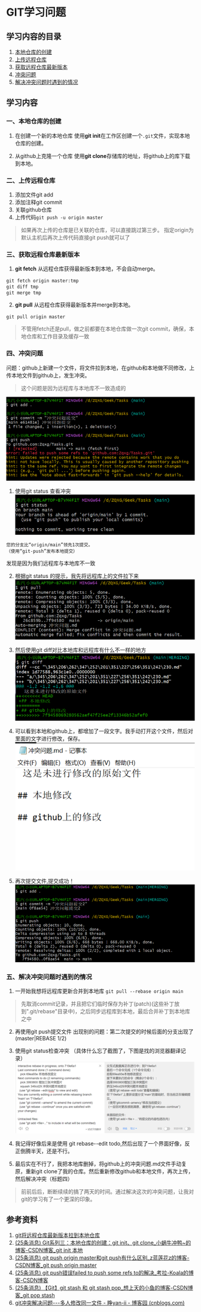 # GIT学习问题

## 学习内容的目录
1. [本地仓库的创建](#1)
2. [上传远程仓库](#2)
3. [获取远程仓库最新版本](#3)
4. [冲突问题](#4)
5. [解决冲突问题时遇到的情况](#5)

## 学习内容
<p id="1"></p>

### 一、本地仓库的创建
1. 在创建一个新的本地仓库
使用**git init**在工作区创建一个`.git`文件，实现本地仓库的创建。

2. 从github上克隆一个仓库
使用**git clone**存储库的地址，将github上的库下载到本地。

<p id="2"></p>

### 二、上传远程仓库
1. 添加文件git add
2. 添加注释git commit
3. 关联github仓库
4. 上传代码`git push -u origin master`
>如果再次上传的仓库是已关联的仓库，可以直接跳过第三步。
>指定origin为默认主机后再次上传代码直接git push就可以了

<p id="3"></p>

### 三、获取远程仓库最新版本
1. **git fetch** 
从远程仓库获得最新版本到本地，不会自动merge。
```
git fetch origin master:tmp  
git diff tmp  
git merge tmp
```
2. **git pull**
从远程仓库获得最新版本并merge到本地。
```
git pull origin master
```
>不管用fetch还是pull，做之前都要在本地仓库做一次git commit，确保，本地仓库和工作目录及缓存一致

<p id="4"></p>

### 四、冲突问题
问题：github上新建一个文件，将文件拉到本地，在github和本地做不同修改，上传本地文件到github上，发生冲突。
>这个问题是因为远程库与本地库不一致造成的

![冲突问题1](https://raw.githubusercontent.com/Zqxg/Tasks/main/%E5%86%B2%E7%AA%81%E9%97%AE%E9%A2%98%E8%A7%A3%E5%86%B3%E5%9B%BE%E7%89%87/%E5%86%B2%E7%AA%81%E9%97%AE%E9%A2%981.png)
1. 使用git status 查看冲突
![冲突问题解决2](https://raw.githubusercontent.com/Zqxg/Tasks/main/%E5%86%B2%E7%AA%81%E9%97%AE%E9%A2%98%E8%A7%A3%E5%86%B3%E5%9B%BE%E7%89%87/%E5%86%B2%E7%AA%81%E9%97%AE%E9%A2%98%E8%A7%A3%E5%86%B32.png)

```
您的分支比“origin/main”领先1次提交。
（使用“git-push”发布本地提交）
```
发现是因为我们远程库与本地库不一致

2. 根据git status 的提示，我先将远程库上的文件拉下来
![冲突问题解决3](https://raw.githubusercontent.com/Zqxg/Tasks/main/%E5%86%B2%E7%AA%81%E9%97%AE%E9%A2%98%E8%A7%A3%E5%86%B3%E5%9B%BE%E7%89%87/%E5%86%B2%E7%AA%81%E9%97%AE%E9%A2%98%E8%A7%A3%E5%86%B33.png)

3. 然后使用git diff对比本地库和远程库有什么不一样的地方
![冲突问题解决4.png (751×280) (raw.githubusercontent.com)](https://raw.githubusercontent.com/Zqxg/Tasks/main/%E5%86%B2%E7%AA%81%E9%97%AE%E9%A2%98%E8%A7%A3%E5%86%B3%E5%9B%BE%E7%89%87/%E5%86%B2%E7%AA%81%E9%97%AE%E9%A2%98%E8%A7%A3%E5%86%B34.png)

4. 可以看到本地和github上，都增加了一段文字。我手动打开这个文件，然后对里面的文字进行修改，保存。
![冲突问题解决5.png (544×388) (raw.githubusercontent.com)](https://raw.githubusercontent.com/Zqxg/Tasks/main/%E5%86%B2%E7%AA%81%E9%97%AE%E9%A2%98%E8%A7%A3%E5%86%B3%E5%9B%BE%E7%89%87/%E5%86%B2%E7%AA%81%E9%97%AE%E9%A2%98%E8%A7%A3%E5%86%B35.png)

5. 再次提交文件,提交成功！
![冲突问题解决6.png (853×367) (raw.githubusercontent.com)](https://raw.githubusercontent.com/Zqxg/Tasks/main/%E5%86%B2%E7%AA%81%E9%97%AE%E9%A2%98%E8%A7%A3%E5%86%B3%E5%9B%BE%E7%89%87/%E5%86%B2%E7%AA%81%E9%97%AE%E9%A2%98%E8%A7%A3%E5%86%B36.png)

<p id="5"></p>

### 五、解决冲突问题时遇到的情况

1. 一开始我想将远程库更新合并到本地库
`git pull --rebase origin main`
>先取消commit记录，并且把它们临时保存为补丁(patch)(这些补丁放到".git/rebase"目录中)，之后同步远程库到本地，最后合并补丁到本地库之中

2. 再使用git push提交文件
出现别的问题：第二次提交的时候后面的分支出现了(master|REBASE 1/2)

3. 使用git status检查冲突
（具体什么忘了截图了，下图是找的浏览器翻译记录）
![冲突问题截图.png (1462×577) (raw.githubusercontent.com)](https://raw.githubusercontent.com/Zqxg/Tasks/main/%E5%86%B2%E7%AA%81%E9%97%AE%E9%A2%98%E8%A7%A3%E5%86%B3%E5%9B%BE%E7%89%87/%E5%86%B2%E7%AA%81%E9%97%AE%E9%A2%98%E6%88%AA%E5%9B%BE.png)
4. 我记得好像后来是使用 git rebase--edit todo,然后出现了一个界面好像，反正倒腾半天，还是不行。
5. 最后实在不行了，我把本地库删掉，将github上的冲突问题.md文件手动复原，重新git clone了我的仓库。然后重新修改github和本地文件，再次上传，然后解决冲突（标题四）
>前前后后，断断续续的搞了两天的时间。通过解决这次的冲突问题，让我对git的学习有了一个更深的印象。
## 参考资料
1. [git将远程仓库最新版本拉到本地仓库](http://t.zoukankan.com/litifeng-p-5702607.html)
2. [(25条消息) Git系列三：本地仓库的创建：git init、git clone_小蜗牛冲鸭~的博客-CSDN博客_git init 本地](https://blog.csdn.net/qq_34761779/article/details/126572648)
3. [(25条消息) git push origin master和git push有什么区别_z蓝莲花z的博客-CSDN博客_git push origin master](https://blog.csdn.net/fucong920618717/article/details/89373001)
4. [(25条消息) git push错误failed to push some refs to的解决_考拉-Koala的博客-CSDN博客](https://blog.csdn.net/UUUUUnnn/article/details/125945902)
5. [(25条消息) 【Git】git stash 和 git stash pop_想上天的小鱼的博客-CSDN博客_git pop stash](https://blog.csdn.net/weixin_38629529/article/details/120240362)
6. [git冲突解决问题---多人修改同一文件 - 睁yan-ii - 博客园 (cnblogs.com)](https://www.cnblogs.com/zhangshijiezsj/p/16198903.html)
